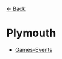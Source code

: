 [← Back](https://github.com/MCUniDev/NetworkPermissionsWiki/tree/main/Plymouth/README.md)
# Plymouth
- [Games-Events]([https://duckduckgo.com](https://github.com/MCUniDev/NetworkPermissionsWiki/tree/main/Plymouth/Games-Events.md))
